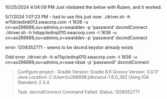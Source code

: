 10/25/2024 4:04:09 PM
Just vlaidated the below with Ruben, and it worked.

5/7/2024 1:07:23 PM - had to use this just now:
 ./driver.sh -h w11dcledirdi013.swacorp.com -t 1636 -u cn=ax266698,ou=admins,o=swaiddev -p 'password' dxcmdConnect
 ./driver.sh -h hdqqcledirqi010.swacorp.com -t 1636 -u cn=ax266698,ou=admins,o=swaiddev -p 'password' dxcmdConnect


error: 1208352771 - seems to be dxcmd.keystor already exists

Odd error
 ./driver.sh -h w11qcledirqi010.swacorp.com -t 1636 -u cn=ax266698,ou=admins,o=swa-idsat -p 'password!' dxcmdConnect

> Configure project :
Gradle Version: Gradle 8.6
Groovy Version: 3.0.17
Java Location: C:\Users\x266698\.jdks\azul-1.8.0_382
Using IGA Standard: 2.3.4

> Task :dxcmdConnect
Command Failed.  Status: 1208352771